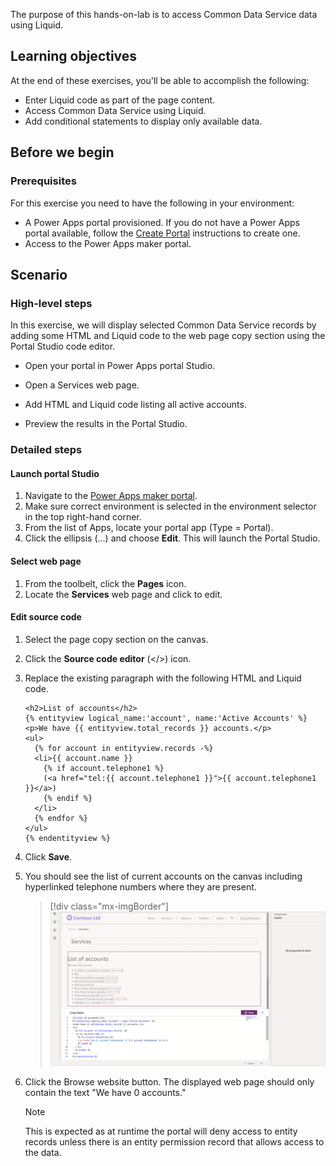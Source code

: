 The purpose of this hands-on-lab is to access Common Data Service data using Liquid.

## Learning objectives

At the end of these exercises, you'll be able to accomplish the following:

* Enter Liquid code as part of the page content.
* Access Common Data Service using Liquid.
* Add conditional statements to display only available data.

## Before we begin

### Prerequisites

For this exercise you need to have the following in your environment:

- A Power Apps portal provisioned. If you do not have a Power Apps portal available, follow the [Create Portal](https://docs.microsoft.com/powerapps/maker/portals/create-portal/?azure-portal=true) instructions to create one.
- Access to the Power Apps maker portal.

## Scenario

### High-level steps

In this exercise, we will display selected Common Data Service records by adding some HTML and Liquid code to the web page copy section using the Portal Studio code editor.  

* Open your portal in Power Apps portal Studio.

* Open a Services web page.

* Add HTML and Liquid code listing all active accounts.

* Preview the results in the Portal Studio.

### Detailed steps

#### Launch portal Studio

1. Navigate to the [Power Apps maker portal](https://make.powerapps.com/?azure-portal=true).
1. Make sure correct environment is selected in the environment selector in the top right-hand corner.
1. From the list of Apps, locate your portal app (Type = Portal).
1. Click the ellipsis (...) and choose **Edit**.  This will launch the Portal Studio.

#### Select web page

1. From the toolbelt, click the **Pages** icon.
1. Locate the **Services** web page and click to edit.

#### Edit source code

1. Select the page copy section on the canvas.

1. Click the **Source code editor** (</>) icon.

1. Replace the existing paragraph with the following HTML and Liquid code.

   ```twig
   <h2>List of accounts</h2>
   {% entityview logical_name:'account', name:'Active Accounts' %}
   <p>We have {{ entityview.total_records }} accounts.</p>
   <ul>
     {% for account in entityview.records -%}
     <li>{{ account.name }}
       {% if account.telephone1 %}
       (<a href="tel:{{ account.telephone1 }}">{{ account.telephone1 }}</a>)
       {% endif %}
     </li>
     {% endfor %}
   </ul>
   {% endentityview %}
   ```

1. Click **Save**.

1. You should see the list of current accounts on the canvas including hyperlinked telephone numbers where they are present.
   > [!div class="mx-imgBorder"]
   > [![List of accounts appears in Portal Studio](../media/liquid-exercise.png)](../media/liquid-exercise.png#lightbox)

1. Click the Browse website button. The displayed web page should only contain the text "We have 0 accounts."

    > [!NOTE]
    > This is expected as at runtime the portal will deny access to entity records unless there is an entity permission record that allows access to the data.
